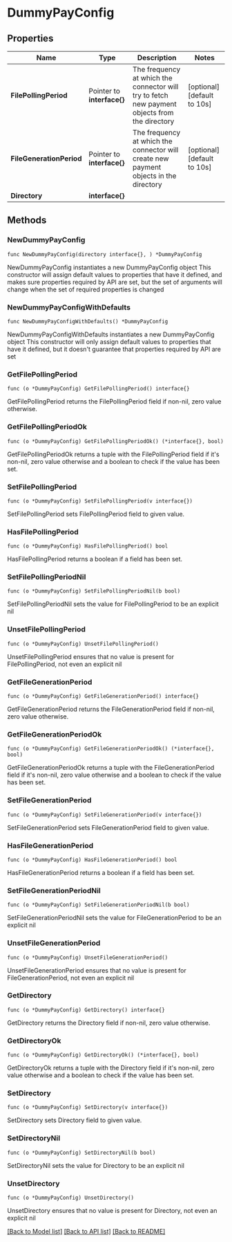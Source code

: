 # DummyPayConfig

## Properties

Name | Type | Description | Notes
------------ | ------------- | ------------- | -------------
**FilePollingPeriod** | Pointer to **interface{}** | The frequency at which the connector will try to fetch new payment objects from the directory | [optional] [default to 10s]
**FileGenerationPeriod** | Pointer to **interface{}** | The frequency at which the connector will create new payment objects in the directory | [optional] [default to 10s]
**Directory** | **interface{}** |  |

## Methods

### NewDummyPayConfig

`func NewDummyPayConfig(directory interface{}, ) *DummyPayConfig`

NewDummyPayConfig instantiates a new DummyPayConfig object
This constructor will assign default values to properties that have it defined,
and makes sure properties required by API are set, but the set of arguments
will change when the set of required properties is changed

### NewDummyPayConfigWithDefaults

`func NewDummyPayConfigWithDefaults() *DummyPayConfig`

NewDummyPayConfigWithDefaults instantiates a new DummyPayConfig object
This constructor will only assign default values to properties that have it defined,
but it doesn't guarantee that properties required by API are set

### GetFilePollingPeriod

`func (o *DummyPayConfig) GetFilePollingPeriod() interface{}`

GetFilePollingPeriod returns the FilePollingPeriod field if non-nil, zero value otherwise.

### GetFilePollingPeriodOk

`func (o *DummyPayConfig) GetFilePollingPeriodOk() (*interface{}, bool)`

GetFilePollingPeriodOk returns a tuple with the FilePollingPeriod field if it's non-nil, zero value otherwise
and a boolean to check if the value has been set.

### SetFilePollingPeriod

`func (o *DummyPayConfig) SetFilePollingPeriod(v interface{})`

SetFilePollingPeriod sets FilePollingPeriod field to given value.

### HasFilePollingPeriod

`func (o *DummyPayConfig) HasFilePollingPeriod() bool`

HasFilePollingPeriod returns a boolean if a field has been set.

### SetFilePollingPeriodNil

`func (o *DummyPayConfig) SetFilePollingPeriodNil(b bool)`

 SetFilePollingPeriodNil sets the value for FilePollingPeriod to be an explicit nil

### UnsetFilePollingPeriod
`func (o *DummyPayConfig) UnsetFilePollingPeriod()`

UnsetFilePollingPeriod ensures that no value is present for FilePollingPeriod, not even an explicit nil
### GetFileGenerationPeriod

`func (o *DummyPayConfig) GetFileGenerationPeriod() interface{}`

GetFileGenerationPeriod returns the FileGenerationPeriod field if non-nil, zero value otherwise.

### GetFileGenerationPeriodOk

`func (o *DummyPayConfig) GetFileGenerationPeriodOk() (*interface{}, bool)`

GetFileGenerationPeriodOk returns a tuple with the FileGenerationPeriod field if it's non-nil, zero value otherwise
and a boolean to check if the value has been set.

### SetFileGenerationPeriod

`func (o *DummyPayConfig) SetFileGenerationPeriod(v interface{})`

SetFileGenerationPeriod sets FileGenerationPeriod field to given value.

### HasFileGenerationPeriod

`func (o *DummyPayConfig) HasFileGenerationPeriod() bool`

HasFileGenerationPeriod returns a boolean if a field has been set.

### SetFileGenerationPeriodNil

`func (o *DummyPayConfig) SetFileGenerationPeriodNil(b bool)`

 SetFileGenerationPeriodNil sets the value for FileGenerationPeriod to be an explicit nil

### UnsetFileGenerationPeriod
`func (o *DummyPayConfig) UnsetFileGenerationPeriod()`

UnsetFileGenerationPeriod ensures that no value is present for FileGenerationPeriod, not even an explicit nil
### GetDirectory

`func (o *DummyPayConfig) GetDirectory() interface{}`

GetDirectory returns the Directory field if non-nil, zero value otherwise.

### GetDirectoryOk

`func (o *DummyPayConfig) GetDirectoryOk() (*interface{}, bool)`

GetDirectoryOk returns a tuple with the Directory field if it's non-nil, zero value otherwise
and a boolean to check if the value has been set.

### SetDirectory

`func (o *DummyPayConfig) SetDirectory(v interface{})`

SetDirectory sets Directory field to given value.


### SetDirectoryNil

`func (o *DummyPayConfig) SetDirectoryNil(b bool)`

 SetDirectoryNil sets the value for Directory to be an explicit nil

### UnsetDirectory
`func (o *DummyPayConfig) UnsetDirectory()`

UnsetDirectory ensures that no value is present for Directory, not even an explicit nil

[[Back to Model list]](../README.md#documentation-for-models) [[Back to API list]](../README.md#documentation-for-api-endpoints) [[Back to README]](../README.md)
